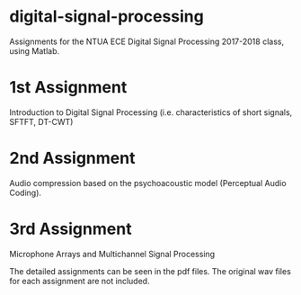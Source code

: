 # digital-signal-processing
 Assignments for the NTUA ECE Digital Signal Processing 2017-2018 class, using Matlab.

# 1st Assignment
Introduction to Digital Signal Processing (i.e. characteristics of short signals, SFTFT, DT-CWT)

# 2nd Assignment
Audio compression based on the psychoacoustic model (Perceptual Audio Coding).

# 3rd Assignment
Microphone Arrays and Multichannel Signal Processing

The detailed assignments can be seen in the pdf files. The original wav files for each assignment are not included.
